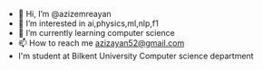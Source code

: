 - 👋 Hi, I’m @azizemreayan
- 👀 I’m interested in ai,physics,ml,nlp,f1
- 🌱 I’m currently learning computer science
- 📫 How to reach me azizayan52@gmail.com
- I'm student at Bilkent University Computer science department 

<!---
azizayan/azizayan is a ✨ special ✨ repository because its `README.md` (this file) appears on your GitHub profile.
You can click the Preview link to take a look at your changes.
--->
